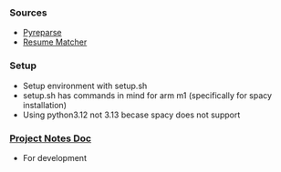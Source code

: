 ### Sources
- [Pyreparse](https://github.com/OmkarPathak/pyresparser)
- [Resume Matcher](https://github.com/srbhr/Resume-Matcher)
### Setup
- Setup environment with setup.sh
- setup.sh has commands in mind for arm m1 (specifically for spacy installation)
- Using python3.12 not 3.13 becase spacy does not support
### [Project Notes Doc](https://docs.google.com/document/d/1WNQqmFWBEeeN1jmg1SmI0bFihNoGLY8COHLpfIMMSVM/edit?usp=sharing)
- For development
